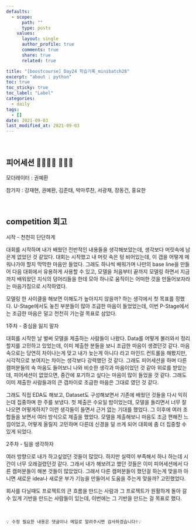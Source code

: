 ```yaml
---
defaults:
  - scope:
      path: ""
      type: posts
    values:
      layout: single
      author_profile: true
      comments: true
      share: true
      related: true

title: "[boostcourse] Day24 학습기록_minibatch28"
excerpt: "about : python"
toc: true
toc_sticky: true
toc_label: "Label"
categories:
  - daily
tags:
  - []
date: 2021-09-03
last_modified_at: 2021-09-03
---
```


<br>

## 피어세션 👨‍👨‍👦‍👦 👨‍👨‍👦

모더레이터 : 권예환

참가자 : 강재현, 권예환, 김준태, 박마루찬, 서광채, 장동건, 홍요한


<br>

## competition 회고

시작 - 천천히 단단하게

대회를 시작하며 내가 배웠던 전반적인 내용들을 생각해보았는데, 생각보다 머릿속에 남은게 없었던 것 같았다. 대회는 시작했고 내 머릿 속은 텅 비어있는데, 이 갭을 어떻게 메워나가야 할지 막막한 마음만 들었다. 그래도 하나씩 배워가며 나만의 base line을 만들어 다음 대회에서 유용하게 사용할 수 있고, 모델을 처음부터 끝까지 모델링 하면서 지금까지 배워왔던 지식의 덩어리들을 한데 모아 하나로 움직이는 어떠한 것을 만들어보자라는 마음가짐으로 시작하였다. 

모델링 한 사이클을 해보면 이해도가 높아지지 않을까? 하는 생각에서 첫 목표를 정했다. U-Stage에서도 놓친 부분들이 많아 조급한 마음이 들었었는데, 이번 P-Stage에서는 조급한 마음은 덜고 천천히 가는걸 목표로 삼았다.

1주차 - 중심을 잃지 말자

대회를 시작한 날 벌써 모델을 제출하는 사람들이 나왔다. Data를 어떻게 불러와서 정리할지를 고민하고 있었는데, 이미 제출한 분들을 보니 조급한 마음이 생겼던것 같다. 마음속으로는 당연히 차이나는게 맞고 내가 늦는게 아니다 라고 마인드 컨트롤을 해봤지만, 시각적으로 보여지는 차이는 생각보다 강력했던 것 같다. 그래도 피어세션을 하며 다른 캠퍼분들의 속 마음도 들어보니 나와 비슷한 생각과 마음이었던 것 같아 위로를 받았는데, 피어세션이 없었으면, 중간에 포기하고 싶다는 마음이 많이 들었을 것 같다.  그래도 이미 제출한 사람들과의 큰 갭차이로 조급한 마음은 그대로 였던 것 같다.

그래도 직접 EDA도 해보고, Dataset도 구성해보면서 기존에 배웠던 것들을 다시 익히는데 집중하며 한 주를 보냈다. 첫 제출은 수요일 밤이었는데, 모델을 돌리면서 너무 잘나오면 어떻게하지? 이런 생각들이 들면서 근거 없는 기대를 했었다. 그 이후에 여러 조합들을 보면서 여러 방식으로 제출을 했었다. 모델을 제출해보니 마음도 조금 편해진 느낌이었고, 어떻게 올릴지 고민하며 다른데 신경을 덜 쓰게 되어 대회에 좀 더 집중할 수 있게 되었다.

2주차 - 팀을 생각하자

여러 방향으로 내가 하고싶었던 것들이 많았다. 하지만 실력이 부족해서 하나 하는데 시간이 너무 오래걸렸던것 같다. 그래서 내가 해보려고 했던 것들은 이미 피어세션에서 다른 캠퍼분들이 해본 것들이 많았었다. 그래서 다른 캠퍼분들이 했던걸 하는게 맞을까 아니면 새로운 idea나 새로운 부가 기능을 만들어서 도움을 주는게 맞을까? 고민했었다.

회사를 다닐때도 프로젝트의 큰 흐름을 만드는 사람과 그 프로젝트가 원활하게 돌아 갈 수 있게 기반을 만드는 사람들이 있는데, 이번에는 그 기반을 만드는 걸 목표로 했다.


<br>

```
💡 수정 필요한 내용은 댓글이나 메일로 알려주시면 감사하겠습니다!💡 
```
